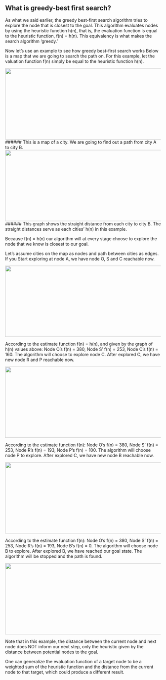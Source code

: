## What is greedy-best first search?

As what we said earlier, the greedy best-first search algorithm tries to explore the node that is closest to the goal. This algorithm evaluates nodes by using the heuristic function h(n), that is, the evaluation function is equal to the heuristic function, f(n) = h(n). This equivalency is what makes the search algorithm ‘greedy.’

Now let’s use an example to see how greedy best-first search works
Below is a map that we are going to search the path on. For this example, let the valuation function f(n) simply be equal to the heuristic function h(n).

<img src="/assets/image00.jpg" width="520" height="230" />
###### This is a map of a city. We are going to find out a path from city A to city B.


<img src="/assets/image02.jpg" width="520" height="230" />
###### This graph shows the straight distance from each city to city B. The straight distances serve as each cities’ h(n) in this example.


Because f(n) = h(n) our algorithm will at every stage choose to explore the node that we know is closest to our goal.

Let’s assume cities on the map as nodes and path between cities as edges. If you Start exploring at node A, we have node O, S and C reachable now.


<img src="/assets/image01.jpg" width="520" height="230" />


According to the estimate function f(n) = h(n), and given by the graph of h(n) values above:
Node O’s f(n) = 380,
Node S’ f(n) = 253,
Node C’s f(n) = 160.
The algorithm will choose to explore node C.
After explored C, we have new node R and P reachable now.


<img src="/assets/image04.jpg" width="520" height="230" />

According to the estimate function f(n):
Node O’s f(n) = 380,
Node S’ f(n) = 253,
Node R’s f(n) = 193,
Node P’s f(n) = 100.
The algorithm will choose node P to explore.
After explored C, we have new node B reachable now.


<img src="/assets/image03.jpg" width="520" height="230" />


According to the estimate function f(n):
Node O’s f(n) = 380,
Node S’ f(n) = 253,
Node R’s f(n) = 193,
Node B’s f(n) = 0.
The algorithm will choose node B to explore.
After explored B, we have reached our goal state. The algorithm will be stopped and the path is found.


<img src="/assets/image05.jpg" width="520" height="230" />


Note that in this example, the distance between the current node and next node does NOT inform our next step, only the heuristic given by the distance between potential nodes to the goal.

One can generalize the evaluation function of a target node to be a weighted sum of the heuristic function and the distance from the current node to that target, which could produce a different result.





